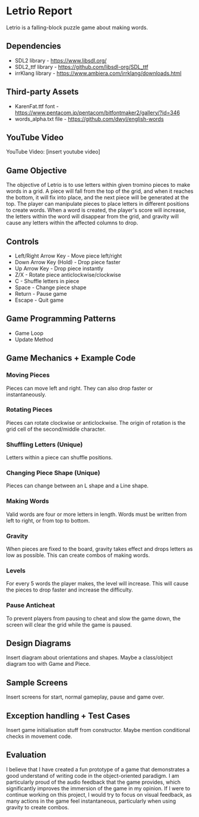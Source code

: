 # Letrio Report
Letrio is a falling-block puzzle game about making words.

## Dependencies
- SDL2 library - https://www.libsdl.org/
- SDL2_ttf library - https://github.com/libsdl-org/SDL_ttf
- irrKlang library - https://www.ambiera.com/irrklang/downloads.html

## Third-party Assets
- KarenFat.ttf font - https://www.pentacom.jp/pentacom/bitfontmaker2/gallery/?id=346
- words_alpha.txt file - https://github.com/dwyl/english-words

## YouTube Video
YouTube Video: [insert youtube video]

## Game Objective
The objective of Letrio is to use letters within given tromino pieces to make words in a grid. A piece will fall from the top of the grid, and when it reaches the bottom, it will fix into place, and the next piece will be generated at the top. The player can manipulate pieces to place letters in different positions to create words. When a word is created, the player's score will increase, the letters within the word will disappear from the grid, and gravity will cause any letters within the affected columns to drop.

## Controls
- Left/Right Arrow Key - Move piece left/right
- Down Arrow Key (Hold) - Drop piece faster
- Up Arrow Key - Drop piece instantly
- Z/X - Rotate piece anticlockwise/clockwise
- C - Shuffle letters in piece
- Space - Change piece shape
- Return - Pause game
- Escape - Quit game

## Game Programming Patterns
- Game Loop
- Update Method

## Game Mechanics + Example Code

### Moving Pieces
Pieces can move left and right. They can also drop faster or instantaneously.
### Rotating Pieces
Pieces can rotate clockwise or anticlockwise. The origin of rotation is the grid cell of the second/middle character.
### Shuffling Letters (Unique)
Letters within a piece can shuffle positions.
### Changing Piece Shape (Unique)
Pieces can change between an L shape and a Line shape.
### Making Words
Valid words are four or more letters in length. Words must be written from left to right, or from top to bottom.
### Gravity
When pieces are fixed to the board, gravity takes effect and drops letters as low as possible. This can create combos of making words.
### Levels
For every 5 words the player makes, the level will increase. This will cause the pieces to drop faster and increase the difficulty.
### Pause Anticheat
To prevent players from pausing to cheat and slow the game down, the screen will clear the grid while the game is paused.

## Design Diagrams
Insert diagram about orientations and shapes. Maybe a class/object diagram too with Game and Piece.

## Sample Screens
Insert screens for start, normal gameplay, pause and game over.

## Exception handling + Test Cases
Insert game initialisation stuff from constructor. Maybe mention conditional checks in movement code.

## Evaluation
I believe that I have created a fun prototype of a game that demonstrates a good understand of writing code in the object-oriented paradigm. I am particularly proud of the audio feedback that the game provides, which significantly improves the immersion of the game in my opinion. If I were to continue working on this project, I would try to focus on visual feedback, as many actions in the game feel instantaneous, particularly when using gravity to create combos.